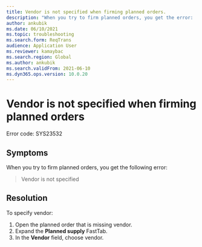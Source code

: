 ```yaml
---
title: Vendor is not specified when firming planned orders.
description: "When you try to firm planned orders, you get the error: 'Vendor is not specified'"
author: ankubik
ms.date: 06/10/2021
ms.topic: troubleshooting
ms.search.form: ReqTrans
audience: Application User
ms.reviewer: kamaybac
ms.search.region: Global
ms.author: ankubik
ms.search.validFrom: 2021-06-10
ms.dyn365.ops.version: 10.0.20
---
```


# Vendor is not specified when firming planned orders

Error code: SYS23532

## Symptoms

When you try to firm planned orders, you get the following error:
> Vendor is not specified

## Resolution

To specify vendor:

1. Open the planned order that is missing vendor.
1. Expand the **Planned supply** FastTab.
1. In the **Vendor** field, choose vendor.
